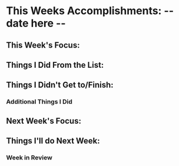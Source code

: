 # This Weeks Accomplishments: -- date here --

## This Week's Focus:

## Things I Did From the List:

## Things I Didn't Get to/Finish:

### Additional Things I Did

## Next Week's Focus:

## Things I'll do Next Week:

### Week in Review
